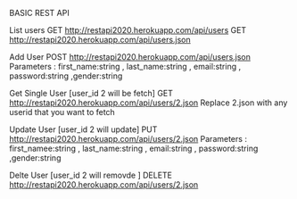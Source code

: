 BASIC REST API 



List users 
GET http://restapi2020.herokuapp.com/api/users 
GET http://restapi2020.herokuapp.com/api/users.json 



Add User 
POST http://restapi2020.herokuapp.com/api/users.json
Parameters : first_name:string , last_name:string , email:string , password:string ,gender:string



Get Single User [user_id 2 will be fetch]
GET http://restapi2020.herokuapp.com/api/users/2.json 
Replace 2.json with any userid that you want to fetch 


Update User [user_id 2 will update]
PUT http://restapi2020.herokuapp.com/api/users/2.json 
Parameters : first_namee:string , last_name:string , email:string , password:string ,gender:string


Delte User [user_id 2 will removde ] 
DELETE http://restapi2020.herokuapp.com/api/users/2.json 




